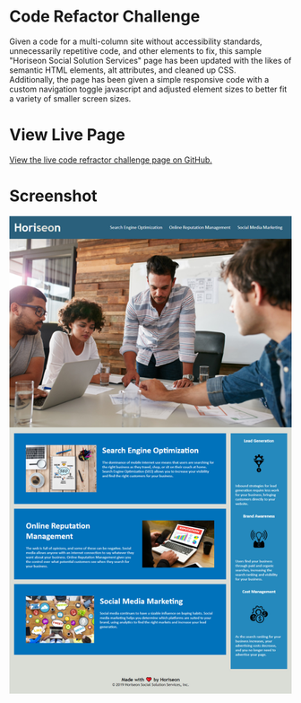 # Code Refactor Challenge
Given a code for a multi-column site without accessibility standards, unnecessarily repetitive code, and other elements to fix, this sample "Horiseon Social Solution Services" page has been updated with the likes of semantic HTML elements, alt attributes, and cleaned up CSS.\
Additionally, the page has been given a simple responsive code with a custom navigation toggle javascript and adjusted element sizes to better fit a variety of smaller screen sizes.

# View Live Page
[View the live code refractor challenge page on GitHub.](https://jcolecodes.github.io/code-refactor-challenge-01/Develop/)

# Screenshot
![Screenshot of the Horiseon page as seen with 1200px width](./screenshot.jpg)
